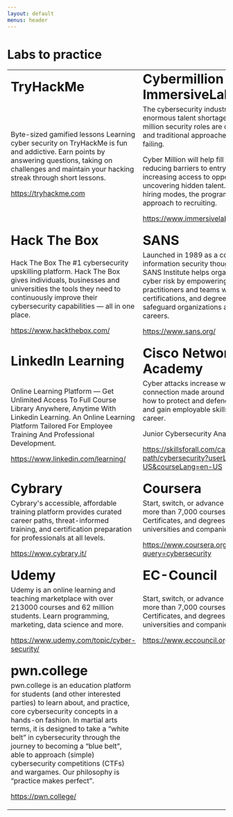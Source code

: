 ```yaml
---
layout: default
menus: header
---
```


# Labs to practice


<table border="0">
 <tr>
    <td><b style="font-size:30px">TryHackMe</b></td>
    <td><b style="font-size:30px">Cybermillion by ImmersiveLabs</b></td>
 </tr>
 <tr>
    <td>Byte-sized gamified lessons
Learning cyber security on TryHackMe is fun and addictive. Earn points by answering questions, taking on challenges and maintain your hacking streak through short lessons.
<p></p>
<p></p>

<a href="https://tryhackme.com">https://tryhackme.com</a>
</td>
    <td>The cybersecurity industry currently faces an enormous talent shortage. An estimated 3.4 million security roles are currently vacant, and traditional approaches to recruiting are failing.

 Cyber Million will help fill these open roles, reducing barriers to entry for job seekers by increasing access to opportunities and uncovering hidden talent. Unlike traditional hiring modes, the program takes a skills-first approach to recruiting.
<p></p><p></p>

 <a href="https://www.immersivelabs.com/cybermillion/">https://www.immersivelabs.com/cybermillion/</a> 
 
 </td>
 </tr>
 <tr>
    <td><b style="font-size:30px">Hack The Box</b></td>
    <td><b style="font-size:30px">SANS</b></td>
 </tr>
 <tr>
    <td>Hack The Box
The #1 cybersecurity upskilling platform.
Hack The Box gives individuals, businesses and universities the tools they need to continuously improve their cybersecurity capabilities — all in one place.
 
<p></p><p></p>
<a href="https://www.hackthebox.com/">https://www.hackthebox.com/</a>

</td>
    <td>Launched in 1989 as a cooperative for information security thought leadership, SANS Institute helps organizations mitigate cyber risk by empowering cyber security practitioners and teams with training, certifications, and degrees needed to safeguard organizations and advance careers.
<p></p><p></p>

<a href="https://www.sans.org/">https://www.sans.org/</a>

</td>
 </tr> 
 <tr>
    <td><b style="font-size:30px">LinkedIn Learning</b></td>
    <td><b style="font-size:30px">Cisco Networking Academy</b></td>
 </tr>
 <tr>
    <td>Online Learning Platform — Get Unlimited Access To Full Course Library Anywhere, Anytime With Linkedin Learning. An Online Learning Platform Tailored For Employee Training And Professional Development.
<p></p><p></p>
     
<a href="https://www.linkedin.com/learning/">https://www.linkedin.com/learning/</a>

</td>
    <td>Cyber attacks increase with every digital connection made around the world. Learn how to protect and defend an organization and gain employable skills to start your cyber career.

 <p></p><p></p>

Junior Cybersecurity Analyst
<p></p><p></p>

<a href="https://skillsforall.com/career-path/cybersecurity?userLang=en-US&courseLang=en-US">https://skillsforall.com/career-path/cybersecurity?userLang=en-US&courseLang=en-US</a>

</td>
 </tr>  
 <tr>
    <td><b style="font-size:30px">Cybrary</b></td>
    <td><b style="font-size:30px">Coursera</b></td>
 </tr>
 <tr>
    <td>Cybrary's accessible, affordable training platform provides curated career paths, threat-informed training, and certification preparation for professionals at all levels.
<p></p>
<p></p>

<a href="https://www.cybrary.it/">https://www.cybrary.it/</a>
</td>
    <td>Start, switch, or advance your career with more than 7,000 courses, Professional Certificates, and degrees from world-class universities and companies.
<p></p><p></p>

 <a href="https://www.coursera.org/courses?query=cybersecurity">https://www.coursera.org/courses?query=cybersecurity</a> 
 
 </td>
 </tr> 


 <tr>
    <td><b style="font-size:30px">Udemy</b></td>
    <td><b style="font-size:30px">EC-Council</b></td>
 </tr>
 <tr>
    <td>Udemy is an online learning and teaching marketplace with over 213000 courses and 62 million students. Learn programming, marketing, data science and more.

<p></p>
<p></p>

 <a href="https://www.udemy.com/topic/cyber-security/">https://www.udemy.com/topic/cyber-security/</a> 
</td>
    <td>Start, switch, or advance your career with more than 7,000 courses, Professional Certificates, and degrees from world-class universities and companies.
<p></p><p></p>

 <a href="https://www.eccouncil.org/">https://www.eccouncil.org/</a> 
 
 </td>
 </tr> 
 <tr>
    <td><b style="font-size:30px">pwn.college</b></td>
    <td><b style="font-size:30px"></b></td>
 </tr>
 <tr>
    <td>pwn.college is an education platform for students (and other interested parties) to learn about, and practice, core cybersecurity concepts in a hands-on fashion. In martial arts terms, it is designed to take a “white belt” in cybersecurity through the journey to becoming a “blue belt”, able to approach (simple) cybersecurity competitions (CTFs) and wargames. Our philosophy is “practice makes perfect”.


<p></p>
<p></p>

<a href="https://pwn.college/">https://pwn.college/</a>
</td>
    <td>
 </td>
 </tr> 
 

 
</table>
